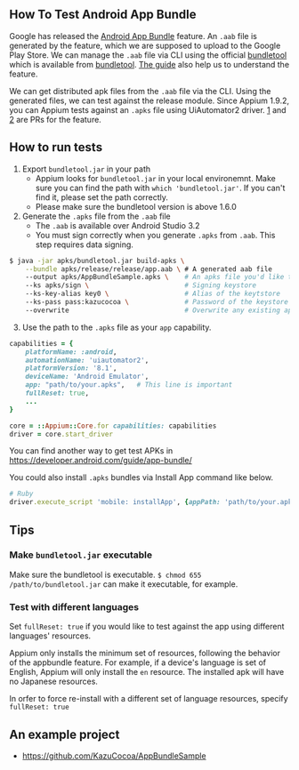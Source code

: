 ## How To Test Android App Bundle

Google has released the [Android App Bundle](https://developer.android.com/platform/technology/app-bundle/) feature.
An `.aab` file is generated by the feature, which we are supposed to upload to the Google Play Store. We can manage the `.aab` file via CLI using the official [bundletool](https://developer.android.com/studio/command-line/bundletool) which is available from [bundletool](https://github.com/google/bundletool). [The guide](https://developer.android.com/guide/app-bundle/) also help us to understand the feature.

We can get distributed apk files from the `.aab` file via the CLI. Using the generated files, we can test against the release module. Since Appium 1.9.2, you can Appium tests against an `.apks` file using UiAutomator2 driver. [1](https://github.com/appium/appium-adb/pull/367) and [2](https://github.com/appium/appium-base-driver/pull/271) are PRs for the feature.

## How to run tests

1. Export `bundletool.jar` in your path
    - Appium looks for `bundletool.jar` in your local environemnt. Make sure you can find the path with `which 'bundletool.jar'`. If you can't find it, please set the path correctly.
    - Please make sure the bundletool version is above 1.6.0
2. Generate the `.apks` file from the `.aab` file
    - The `.aab` is available over Android Studio 3.2
    - You must sign correctly when you generate `.apks` from `.aab`. This step requires data signing.

```bash
$ java -jar apks/bundletool.jar build-apks \
    --bundle apks/release/release/app.aab \ # A generated aab file
    --output apks/AppBundleSample.apks \    # An apks file you'd like to out put to
    --ks apks/sign \                        # Signing keystore
    --ks-key-alias key0 \                   # Alias of the keytstore
    --ks-pass pass:kazucocoa \              # Password of the keystore
    --overwrite                             # Overwrite any existing apks files
```

3. Use the path to the `.apks` file as your `app` capability.

```ruby
capabilities = {
    platformName: :android,
    automationName: 'uiautomator2',
    platformVersion: '8.1',
    deviceName: 'Android Emulator',
    app: "path/to/your.apks",   # This line is important
    fullReset: true,
    ...
}

core = ::Appium::Core.for capabilities: capabilities
driver = core.start_driver
```

You can find another way to get test APKs in https://developer.android.com/guide/app-bundle/

You could also install `.apks` bundles via Install App command like below.

```ruby
# Ruby
driver.execute_script 'mobile: installApp', {appPath: 'path/to/your.apks'}
```

## Tips
### Make `bundletool.jar` executable

Make sure the bundletool is executable.
`$ chmod 655 /path/to/bundletool.jar` can make it executable, for example.

### Test with different languages

Set `fullReset: true` if you would like to test against the app using different languages' resources.

Appium only installs the minimum set of resources, following the behavior of the appbundle feature. For example, if a device's language is set of English, Appium will only install the `en` resource. The installed apk will have no Japanese resources.

In orfer to force re-install with a different set of language resources, specify `fullReset: true`

## An example project

- https://github.com/KazuCocoa/AppBundleSample
